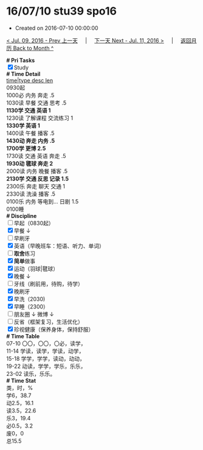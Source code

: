 # 16/07/10 stu39 spo16

- Created on 2016-07-10 00:00:00

[< Jul. 09, 2016 - Prev 上一天](_archived/lifelogs/2016/07/d09.md) &nbsp; &nbsp; | &nbsp; &nbsp; [下一天 Next - Jul. 11, 2016 >](_archived/lifelogs/2016/07/d11.md) &nbsp; &nbsp; |  &nbsp; &nbsp; [返回月历 Back to Month ^](_archived/lifelogs/2016/07/index.md)
<br/><div><b># Pri Tasks</b></div><div><input checked="true" type="checkbox"/>Study</div><div><b># Time Detail</b></div><div><u>time|type desc len</u></div><div>0930起</div><div>1000必 内务 奔走 .5</div><div>1030读 早餐 交通 思考 .5</div><div><b>1130学 交通 英语 1</b></div><div>1230读 了解课程 交流练习 1</div><div><b>1330学 英语 1</b></div><div>1400读 午餐 播客 .5</div><div><b>1430动 奔走 内务 .5</b></div><div><b>1700学 更博 2.5</b></div><div>1730读 交通 英语 奔走 .5</div><div><b>1930动 毽球 奔走 2</b></div><div>2000读 内务 晚餐 播客 .5</div><div><b>2130学 交通 反思 记录 1.5</b></div><div>2300乐 奔走 聊天 交通 1</div><div>2330读 洗澡 播客 .5</div><div>0100乐 内务 等电到… 日剧 1.5</div><div>0100睡</div><div><b># Discipline</b></div><div><input type="checkbox"/>早起（0830起）</div><div><input checked="true" type="checkbox"/>早餐 ↓</div><div><input type="checkbox"/>早刷牙</div><div><input checked="true" type="checkbox"/>英语（早晚班车：短语、听力、单词）</div><div><input type="checkbox"/><b>取舍</b>练习</div><div><input checked="true" type="checkbox"/><b>简单</b>做事</div><div><input checked="true" type="checkbox"/>运动（羽球|毽球）</div><div><input checked="true" type="checkbox"/>晚餐 ↓</div><div><input type="checkbox"/>牙线（刷前用，待购，待学）</div><div><input checked="true" type="checkbox"/>晚刷牙</div><div><input checked="true" type="checkbox"/>早洗（2030)</div><div><input checked="true" type="checkbox"/>早睡（2300）</div><div><input type="checkbox"/>朋友圈 ↓ 微博 ↓</div><div><input type="checkbox"/>反省（框架复习，生活优化）</div><div><input checked="true" type="checkbox"/>珍视健康（保养身体，保持舒服）</div><div><b># Time Table</b></div><div>07-10 〇〇，〇〇，〇必，读学，</div><div>11-14 学读，读学，学读，动学，</div><div>15-18 学学，学学，读动，动动，</div><div>19-22 动读，学学，学乐，乐乐，</div><div>23-02 读乐，乐乐。</div><div><b># Time Stat</b></div><div>类，时，%</div><div>学6，38.7</div><div>动2.5，16.1</div><div>读3.5，22.6</div><div>乐3，19.4</div><div>必0.5，3.2</div><div>废0，0</div><div>总15.5</div>
